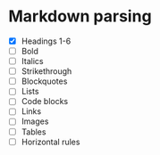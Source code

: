 # Markdown parsing

- [X] Headings 1-6
- [ ] Bold
- [ ] Italics
- [ ] Strikethrough
- [ ] Blockquotes
- [ ] Lists
- [ ] Code blocks
- [ ] Links
- [ ] Images
- [ ] Tables
- [ ] Horizontal rules